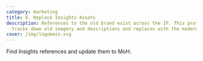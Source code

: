 ```yaml
---
category: marketing
title: 6. Replace Insights Assets
description: References to the old brand exist across the IP. This project
  tracks down old imagery and descriptions and replaces with the modern format.
cover: /img/logomain.svg
---
```

Find Insights references and update them to MoH.
